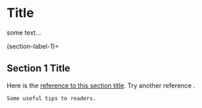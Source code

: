 # Title

some text...

(section-label-1)=
## Section 1 Title

Here is the [reference to this section title](section-label-1).
Try another reference [](section-label-1).

```{tip}
Some useful tips to readers.
```
